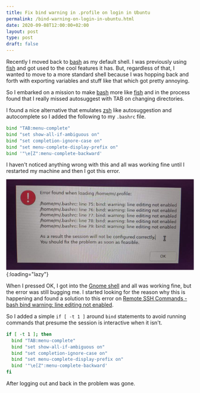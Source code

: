 ```yaml
---
title: Fix bind warning in .profile on login in Ubuntu
permalink: /bind-warning-on-login-in-ubuntu.html
date: 2020-09-08T12:00:00+02:00
layout: post
type: post
draft: false
---
```


Recently I moved back to [bash](https://www.gnu.org/software/bash/) as my
default shell. I was previously using [fish](https://fishshell.com/) and got
used to the cool features it has. But, regardless of that, I wanted to move to a
more standard shell because I was hopping back and forth with exporting
variables and stuff like that which got pretty annoying.

So I embarked on a mission to make [bash](https://www.gnu.org/software/bash/)
more like [fish](https://fishshell.com/) and in the process found that I really
missed autosuggest with TAB on changing directories.

I found a nice alternative that emulates [zsh](http://zsh.sourceforge.net/) like
autosuggestion and autocomplete so I added the following to my `.bashrc` file.

```bash
bind "TAB:menu-complete"
bind "set show-all-if-ambiguous on"
bind "set completion-ignore-case on"
bind "set menu-complete-display-prefix on"
bind '"\e[Z":menu-complete-backward'
```

I haven't noticed anything wrong with this and all was working fine until I
restarted my machine and then I got this error.

![Profile bind error](/assets/posts/profile-bind-error/error.jpg){:loading="lazy"}

When I pressed OK, I got into the [Gnome
shell](https://wiki.gnome.org/Projects/GnomeShell) and all was working fine, but
the error was still bugging me. I started looking for the reason why this is
happening and found a solution to this error on [Remote SSH Commands - bash bind
warning: line editing not enabled](https://superuser.com/a/892682).

So I added a simple `if [ -t 1 ]` around `bind` statements to avoid running
commands that presume the session is interactive when it isn't.

```bash
if [ -t 1 ]; then
  bind "TAB:menu-complete"
  bind "set show-all-if-ambiguous on"
  bind "set completion-ignore-case on"
  bind "set menu-complete-display-prefix on"
  bind '"\e[Z":menu-complete-backward'
fi
```

After logging out and back in the problem was gone.

